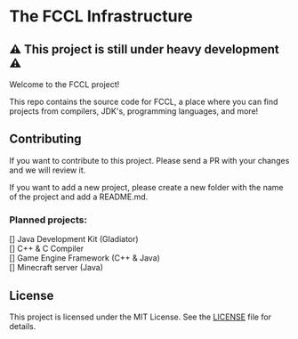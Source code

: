 # The FCCL Infrastructure

## :warning: This project is still under heavy development :warning:

Welcome to the FCCL project!

This repo contains the source code for FCCL, a place where you can find projects from compilers,
JDK's, programming languages, and more!

## Contributing

If you want to contribute to this project. Please send a PR with your changes and we will review 
it.

If you want to add a new project, please create a new folder with the name of the project and add 
a README.md.

### Planned projects:

[] Java Development Kit (Gladiator) <br>
[] C++ & C Compiler <br>
[] Game Engine Framework (C++ & Java) <br>
[] Minecraft server (Java)

## License

This project is licensed under the MIT License. See the [LICENSE](LICENSE.TXT) file for details.
